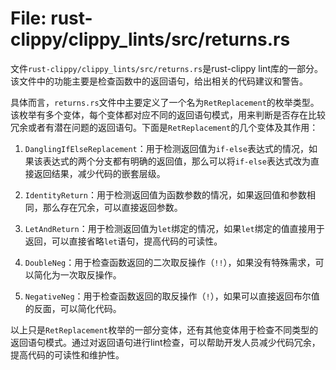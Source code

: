 # File: rust-clippy/clippy_lints/src/returns.rs

文件`rust-clippy/clippy_lints/src/returns.rs`是rust-clippy lint库的一部分。该文件中的功能主要是检查函数中的返回语句，给出相关的代码建议和警告。

具体而言，`returns.rs`文件中主要定义了一个名为`RetReplacement`的枚举类型。该枚举有多个变体，每个变体都对应不同的返回语句模式，用来判断是否存在比较冗余或者有潜在问题的返回语句。下面是`RetReplacement`的几个变体及其作用：

1. `DanglingIfElseReplacement`：用于检测返回值为`if-else`表达式的情况，如果该表达式的两个分支都有明确的返回值，那么可以将`if-else`表达式改为直接返回结果，减少代码的嵌套层级。

2. `IdentityReturn`：用于检测返回值为函数参数的情况，如果返回值和参数相同，那么存在冗余，可以直接返回参数。

3. `LetAndReturn`：用于检测返回值为`let`绑定的情况，如果`let`绑定的值直接用于返回，可以直接省略`let`语句，提高代码的可读性。

4. `DoubleNeg`：用于检查函数返回的二次取反操作（`!!`），如果没有特殊需求，可以简化为一次取反操作。

5. `NegativeNeg`：用于检查函数返回的取反操作（`!`），如果可以直接返回布尔值的反面，可以简化代码。

以上只是`RetReplacement`枚举的一部分变体，还有其他变体用于检查不同类型的返回语句模式。通过对返回语句进行lint检查，可以帮助开发人员减少代码冗余，提高代码的可读性和维护性。

